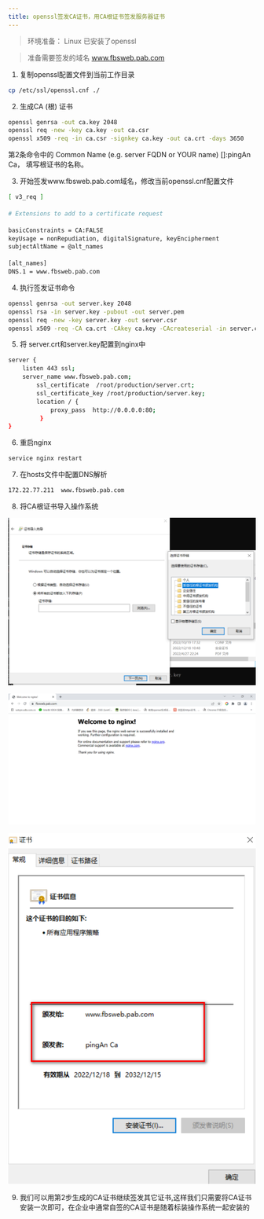 ```yaml
---
title: openssl签发CA证书，用CA根证书签发服务器证书
---
```

> 环境准备：
Linux 已安装了openssl 

> 准备需要签发的域名 www.fbsweb.pab.com



1. 复制openssl配置文件到当前工作目录

``` bash
cp /etc/ssl/openssl.cnf ./
```



2. 生成CA (根) 证书

``` bash
openssl genrsa -out ca.key 2048
openssl req -new -key ca.key -out ca.csr
openssl x509 -req -in ca.csr -signkey ca.key -out ca.crt -days 3650
```
第2条命令中的 Common Name (e.g. server FQDN or YOUR name) []:pingAn Ca， 填写根证书的名称。




3. 开始签发www.fbsweb.pab.com域名，修改当前openssl.cnf配置文件

``` bash
[ v3_req ]

# Extensions to add to a certificate request

basicConstraints = CA:FALSE
keyUsage = nonRepudiation, digitalSignature, keyEncipherment
subjectAltName = @alt_names

[alt_names]
DNS.1 = www.fbsweb.pab.com
```

4. 执行签发证书命令

``` bash
openssl genrsa -out server.key 2048
openssl rsa -in server.key -pubout -out server.pem
openssl req -new -key server.key -out server.csr
openssl x509 -req -CA ca.crt -CAkey ca.key -CAcreateserial -in server.csr -out server.crt -days 3650 -extensions v3_req -extfile openssl.cnf
```

5. 将 server.crt和server.key配置到nginx中

``` bash
server {
    listen 443 ssl;
    server_name www.fbsweb.pab.com;
        ssl_certificate  /root/production/server.crt;
        ssl_certificate_key /root/production/server.key;
        location / {
            proxy_pass  http://0.0.0.0:80;
         }
}
```

6. 重启nginx

``` bash
service nginx restart
```

7. 在hosts文件中配置DNS解析

``` bash
172.22.77.211  www.fbsweb.pab.com
```

8. 将CA根证书导入操作系统

![ca1]( img/https-certifcate-with-ca_001.png)

![ca1]( img/https-certifcate-with-ca_002.png)

![ca1]( img/https-certifcate-with-ca_003.png)

9. 我们可以用第2步生成的CA证书继续签发其它证书,这样我们只需要将CA证书安装一次即可，在企业中通常自签的CA证书是随着标装操作系统一起安装的